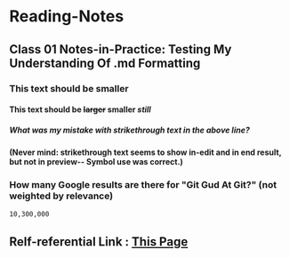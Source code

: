 # Reading-Notes

## **Class 01 Notes-in-Practice: Testing My Understanding Of .md Formatting**

### This text should be smaller
#### This text should be ~~larger~~ smaller *still*
##### ***What was my mistake with strikethrough text in the above line?***
#### (Never mind: strikethrough text seems to show in-edit and in end result, but not in preview-- Symbol use was correct.)

### How many Google results are there for "Git Gud At Git?" (not weighted by relevance)

```
10,300,000
```


## Relf-referential Link : [This Page](https://github.com/RobbMAlexander/Reading-Notes/blob/main/README.md)
